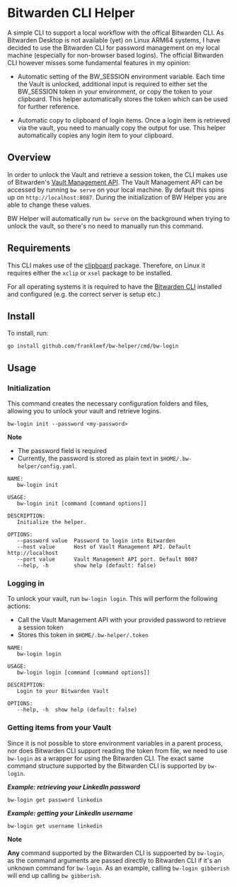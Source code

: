 # Bitwarden CLI Helper

A simple CLI to support a local workflow with the offical Bitwarden CLI. As Bitwarden Desktop is not available (yet) on Linux ARM64 systems, I have decided to use the Bitwarden CLI for password management on my local machine (especially for non-browser based logins). The official Bitwarden CLI however misses some fundamental features in my opinion:

* Automatic setting of the BW_SESSION environment variable. Each time the Vault is unlocked, additional input is required to either set the BW_SESSION token in your environment, or copy the token to your clipboard. This helper automatically stores the token which can be used for further reference.

* Automatic copy to clipboard of login items. Once a login item is retrieved via the vault, you need to manually copy the output for use. This helper automatically copies any login item to your clipboard.

## Overview

In order to unlock the Vault and retrieve a session token, the CLI makes use of Bitwarden's [Vault Management API](https://bitwarden.com/help/vault-management-api/). The Vault Management API can be accessed by running `bw serve` on your local machine. By default this spins up on `http://localhost:8087`. During the initialization of BW Helper you are able to change these values.

BW Helper will automatically run `bw serve` on the background when trying to unlock the vault, so there's no need to manually run this command.

## Requirements

This CLI makes use of the [clipboard](https://github.com/atotto/clipboard) package. Therefore, on Linux it requires either the `xclip` or `xsel` package to be installed.

For all operating systems it is required to have the [Bitwarden CLI](https://bitwarden.com/help/cli/) installed and configured (e.g. the correct server is setup etc.)

## Install

To install, run:

`go install github.com/frankleef/bw-helper/cmd/bw-login`

## Usage

### Initialization

This command creates the necessary configuration folders and files, allowing you to unlock your vault and retrieve logins.

`bw-login init --password <my-password>`

**Note**
* The password field is required
* Currently, the password is stored as plain text in `$HOME/.bw-helper/config.yaml`.

```
NAME:
   bw-login init

USAGE:
   bw-login init [command [command options]] 

DESCRIPTION:
   Initialize the helper.

OPTIONS:
   --password value  Password to login into Bitwarden
   --host value      Host of Vault Management API. Default http://localhost
   --port value      Vault Management API port. Default 8087
   --help, -h        show help (default: false)
```

### Logging in

To unlock your vault, run `bw-login login`. This will perform the following actions:

* Call the Vault Management API with your provided password to retrieve a session token
* Stores this token in `$HOME/.bw-helper/.token`

```
NAME:
   bw-login login

USAGE:
   bw-login login [command [command options]] 

DESCRIPTION:
   Login to your Bitwarden Vault

OPTIONS:
   --help, -h  show help (default: false)

```

### Getting items from your Vault

Since it is not possible to store environment variables in a parent process, nor does Bitwarden CLI support reading the token from file, we need to use `bw-login` as a wrapper for using the Bitwarden CLI. The exact same command structure supported by the Bitwarden CLI is supported by `bw-login`.

***Example: retrieving your LinkedIn password***

`bw-login get password linkedin`

***Example: getting your LinkedIn username***

`bw-login get username linkedin`

**Note**

**Any** command supported by the Bitwarden CLI is suppoerted by `bw-login`, as the command arguments are passed directly to Bitwarden CLI if it's an unknown command for `bw-login`. As an example, calling `bw-login gibberish` will end up calling `bw gibberish`.